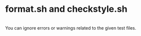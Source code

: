 
<h1 size="200%">format.sh and checkstyle.sh</h1>
<br>
<div size="150%">
You can ignore errors or warnings related to the given test files.
</div>
